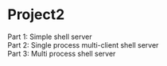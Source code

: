 # Project2
Part 1: Simple shell server\
Part 2: Single process multi-client shell server\
Part 3: Multi process shell server
